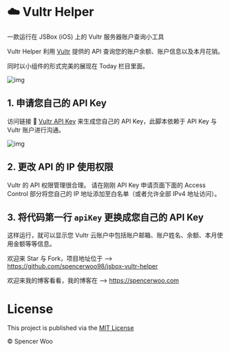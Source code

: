 # :cloud: Vultr Helper

一款运行在 JSBox (iOS) 上的 Vultr 服务器账户查询小工具

Vultr Helper 利用 [Vultr](https://vultr.com) 提供的 API 查询您的账户余额、账户信息以及本月花销。

同时以小组件的形式完美的展现在 Today 栏目里面。

![img](https://i.loli.net/2018/06/23/5b2e36cb25d0a.png)

## 1. 申请您自己的 API Key

访问链接 :link: [Vultr API Key](https://my.vultr.com/settings/#settingsapi) 来生成您自己的 API Key，此脚本依赖于 API Key 与 Vultr 账户进行沟通。

![img](https://i.loli.net/2018/06/23/5b2e35fd242b2.jpg)

## 2. 更改 API 的 IP 使用权限

Vultr 的 API 权限管理很合理。
请在刚刚 API Key 申请页面下面的 Access Control 部分将您自己的 IP 地址添加至白名单（或者允许全部 IPv4 地址访问）。

## 3. 将代码第一行 `apiKey` 更换成您自己的 API Key

这样运行，就可以显示您 Vultr 云账户中包括账户邮箱、账户姓名、余额、本月使用金额等等信息。

欢迎来 Star 与 Fork，项目地址位于 --> https://github.com/spencerwoo98/jsbox-vultr-helper

欢迎来我的博客看看，我的博客在 --> https://spencerwoo.com

# License

This project is published via the [MIT License](https://github.com/spencerwoo98/jsbox-vultr-helper/blob/master/LICENSE)

© Spencer Woo